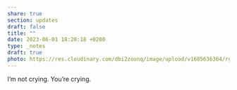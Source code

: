 ```yaml
---
share: true
section: updates
draft: false
title: ""
date: 2023-06-01 18:20:18 +0200
type: _notes
draft: true
photo: https://res.cloudinary.com/dbi2zounq/image/upload/v1685636364/rgyvkuu1hjfdrzsjwp8k.jpg
---
```


I’m not crying. You’re crying.
